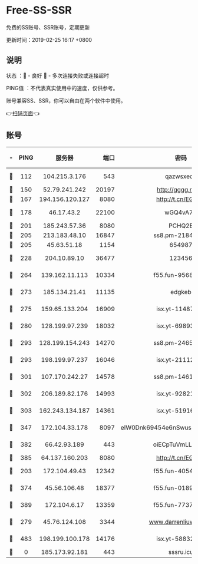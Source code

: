# Free-SS-SSR

免费的SS账号、SSR账号，定期更新

更新时间：2019-02-25 16:17 +0800

## 说明

状态     ：🙂 - 良好 🙁 - 多次连接失败或连接超时

PING值   ：不代表真实使用中的速度，仅供参考。

账号兼容SS、SSR，你可以自由在两个软件中使用。

👉[扫码页面](https://liesauer.github.io/free-ss-ssr.github.io/)👈

## 账号

|-|PING|服务器|端口|密码|加密方式|区域|
|:----:|:----:|:-----:|-----:|:----:|:----:|:----:|
|🙂|112|104.215.3.176|543|qazwsxedc|aes-256-gcm|JP|
|🙂|150|52.79.241.242|20197|http://gggg.rocks|chacha20|KR|
|🙂|167|194.156.120.127|8080|http://t.cn/EGJIyrl|rc4-md5|RU|
|🙂|178|46.17.43.2|22100|wGQ4vA7D|aes-256-gcm|RU|
|🙂|201|185.243.57.36|8080|PCHQ2E|rc4-md5|US|
|🙂|205|213.183.48.10|16847|ss8.pm-21844006|rc4-md5|RU|
|🙂|205|45.63.51.18|1154|654987|chacha20|US|
|🙂|228|204.10.89.10|36477|123456|aes-256-cfb|US|
|🙂|264|139.162.11.113|10334|f55.fun-95689731|aes-256-cfb|SG|
|🙂|273|185.134.21.41|11135|edgkeb|aes-256-cfb|GB|
|🙂|275|159.65.133.204|16909|isx.yt-11487806|aes-256-cfb|SG|
|🙂|280|128.199.97.239|18032|isx.yt-69893978|aes-256-cfb|SG|
|🙂|293|128.199.154.243|14270|ss8.pm-24650269|aes-256-cfb|SG|
|🙂|293|198.199.97.237|16046|isx.yt-21112673|aes-256-cfb|US|
|🙂|301|107.170.242.27|14578|ss8.pm-14613158|aes-256-cfb|US|
|🙂|302|206.189.82.176|14993|isx.yt-92821562|aes-256-cfb|SG|
|🙂|303|162.243.134.187|14361|isx.yt-51916584|aes-256-cfb|US|
|🙂|347|172.104.33.178|8097|eIW0Dnk69454e6nSwuspv9DmS201tQ0D|aes-256-cfb|SG|
|🙂|382|66.42.93.189|443|oiECpTuVmLLxk4Ts|aes-256-cfb|US|
|🙂|385|64.137.160.203|8080|http://t.cn/EGJIyrl|rc4-md5|CA|
|🙂|203|172.104.49.43|12342|f55.fun-40543073|aes-256-cfb|SG|
|🙂|374|45.56.106.48|18377|f55.fun-01898711|aes-256-cfb|US|
|🙂|389|172.104.6.17|13359|f55.fun-77379791|aes-256-cfb|US|
|🙁|279|45.76.124.108|3344|www.darrenliuwei.com|aes-256-cfb|AU|
|🙁|483|198.199.100.178|14176|isx.yt-58832858|aes-256-cfb|US|
|🙁|0|185.173.92.181|443|sssru.icu|rc4-md5|RU|
